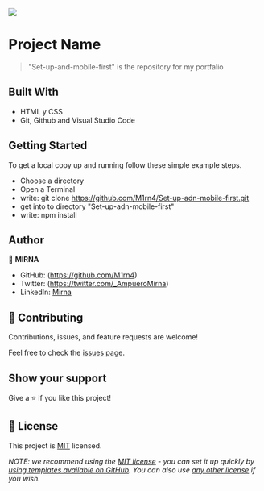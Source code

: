 ![](https://img.shields.io/badge/Microverse-blueviolet)

# Project Name

> "Set-up-and-mobile-first" is the repository for my portfalio 

## Built With

- HTML y CSS
- Git, Github and Visual Studio Code

## Getting Started

To get a local copy up and running follow these simple example steps.

- Choose a directory
- Open a Terminal
- write: git clone https://github.com/M1rn4/Set-up-adn-mobile-first.git
- get into to directory "Set-up-adn-mobile-first"
- write: npm install

## Author

👤 **MIRNA**

- GitHub: (https://github.com/M1rn4)
- Twitter: (https://twitter.com/_AmpueroMirna)
- LinkedIn: [Mirna](https://www.linkedin.com/in/mirna-ampuero-caro/)


## 🤝 Contributing

Contributions, issues, and feature requests are welcome!

Feel free to check the [issues page](https://github.com/M1rn4/Set-up-adn-mobile-first/issues).

## Show your support

Give a ⭐️ if you like this project!

## 📝 License

This project is [MIT](./LICENSE) licensed.

_NOTE: we recommend using the [MIT license](https://choosealicense.com/licenses/mit/) - you can set it up quickly by [using templates available on GitHub](https://docs.github.com/en/communities/setting-up-your-project-for-healthy-contributions/adding-a-license-to-a-repository). You can also use [any other license](https://choosealicense.com/licenses/) if you wish._